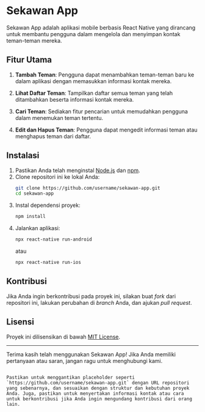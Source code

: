 # Sekawan App

Sekawan App adalah aplikasi mobile berbasis React Native yang dirancang untuk membantu pengguna dalam mengelola dan menyimpan kontak teman-teman mereka.

## Fitur Utama

1. **Tambah Teman**: Pengguna dapat menambahkan teman-teman baru ke dalam aplikasi dengan memasukkan informasi kontak mereka.

2. **Lihat Daftar Teman**: Tampilkan daftar semua teman yang telah ditambahkan beserta informasi kontak mereka.

3. **Cari Teman**: Sediakan fitur pencarian untuk memudahkan pengguna dalam menemukan teman tertentu.

4. **Edit dan Hapus Teman**: Pengguna dapat mengedit informasi teman atau menghapus teman dari daftar.

## Instalasi

1. Pastikan Anda telah menginstal [Node.js](https://nodejs.org/) dan [npm](https://www.npmjs.com/).
2. Clone repositori ini ke lokal Anda:
   ```bash
   git clone https://github.com/username/sekawan-app.git
   cd sekawan-app
   ```
3. Instal dependensi proyek:
   ```bash
   npm install
   ```
4. Jalankan aplikasi:
   ```bash
   npx react-native run-android
   ```
   atau
   ```bash
   npx react-native run-ios
   ```

## Kontribusi

Jika Anda ingin berkontribusi pada proyek ini, silakan buat *fork* dari repositori ini, lakukan perubahan di *branch* Anda, dan ajukan *pull request*.

## Lisensi

Proyek ini dilisensikan di bawah [MIT License](LICENSE).

---

Terima kasih telah menggunakan Sekawan App! Jika Anda memiliki pertanyaan atau saran, jangan ragu untuk menghubungi kami.
```

Pastikan untuk menggantikan placeholder seperti `https://github.com/username/sekawan-app.git` dengan URL repositori yang sebenarnya, dan sesuaikan dengan struktur dan kebutuhan proyek Anda. Juga, pastikan untuk menyertakan informasi kontak atau cara untuk berkontribusi jika Anda ingin mengundang kontribusi dari orang lain.
